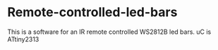 # Remote-controlled-led-bars
This is a software for an IR remote controlled WS2812B led bars. uC is ATtiny2313
